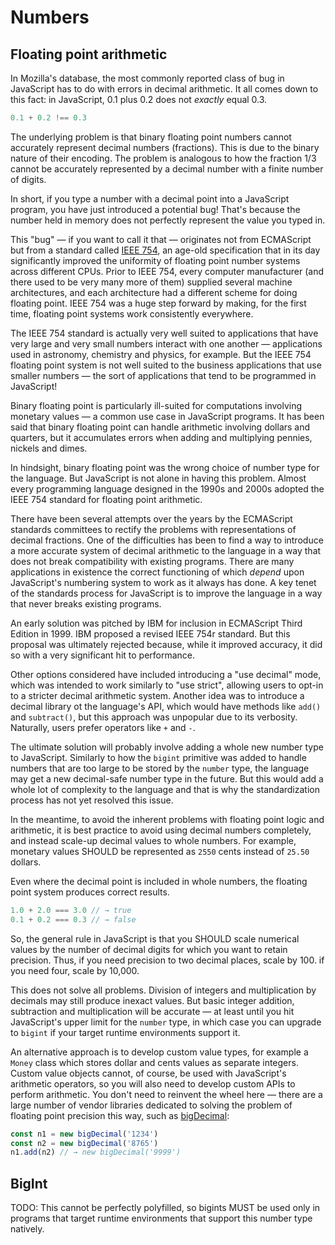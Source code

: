 # Numbers

## Floating point arithmetic

In Mozilla's database, the most commonly reported class of bug in JavaScript has to do with errors in decimal arithmetic. It all comes down to this fact: in JavaScript, 0.1 plus 0.2 does not _exactly_ equal 0.3.

```js
0.1 + 0.2 !== 0.3
```

The underlying problem is that binary floating point numbers cannot accurately represent decimal numbers (fractions). This is due to the binary nature of their encoding. The problem is analogous to how the fraction 1/3 cannot be accurately represented by a decimal number with a finite number of digits.

In short, if you type a number with a decimal point into a JavaScript program, you have just introduced a potential bug! That's because the number held in memory does not perfectly represent the value you typed in.

This "bug" — if you want to call it that — originates not from ECMAScript but from a standard called [IEEE 754](//en.wikipedia.org/wiki/IEEE_754), an age-old specification that in its day significantly improved the uniformity of floating point number systems across different CPUs. Prior to IEEE 754, every computer manufacturer (and there used to be very many more of them) supplied several machine architectures, and each architecture had a different scheme for doing floating point. IEEE 754 was a huge step forward by making, for the first time, floating point systems work consistently everywhere.

The IEEE 754 standard is actually very well suited to applications that have very large and very small numbers interact with one another — applications used in astronomy, chemistry and physics, for example. But the IEEE 754 floating point system is not well suited to the business applications that use smaller numbers — the sort of applications that tend to be programmed in JavaScript!

Binary floating point is particularly ill-suited for computations involving monetary values — a common use case in JavaScript programs. It has been said that binary floating point can handle arithmetic involving dollars and quarters, but it accumulates errors when adding and multiplying pennies, nickels and dimes.

In hindsight, binary floating point was the wrong choice of number type for the language. But JavaScript is not alone in having this problem. Almost every programming language designed in the 1990s and 2000s adopted the IEEE 754 standard for floating point arithmetic.

There have been several attempts over the years by the ECMAScript standards committees to rectify the problems with representations of decimal fractions. One of the difficulties has been to find a way to introduce a more accurate system of decimal arithmetic to the language in a way that does not break compatibility with existing programs. There are many applications in existence the correct functioning of which _depend_ upon JavaScript's numbering system to work as it always has done. A key tenet of the standards process for JavaScript is to improve the language in a way that never breaks existing programs.

An early solution was pitched by IBM for inclusion in ECMAScript Third Edition in 1999. IBM proposed a revised IEEE 754r standard. But this proposal was ultimately rejected because, while it improved accuracy, it did so with a very significant hit to performance.

Other options considered have included introducing a "use decimal" mode, which was intended to work similarly to "use strict", allowing users to opt-in to a stricter decimal arithmetic system. Another idea was to introduce a decimal library ot the language's API, which would have methods like `add()` and `subtract()`, but this approach was unpopular due to its verbosity. Naturally, users prefer operators like `+` and `-`.

The ultimate solution will probably involve adding a whole new number type to JavaScript. Similarly to how the `bigint` primitive was added to handle numbers that are too large to be stored by the `number` type, the language may get a new decimal-safe number type in the future. But this would add a whole lot of complexity to the language and that is why the standardization process has not yet resolved this issue.

In the meantime, to avoid the inherent problems with floating point logic and arithmetic, it is best practice to avoid using decimal numbers completely, and instead scale-up decimal values to whole numbers. For example, monetary values SHOULD be represented as `2550` cents instead of `25.50` dollars.

Even where the decimal point is included in whole numbers, the floating point system produces correct results.

```js
1.0 + 2.0 === 3.0 // → true
0.1 + 0.2 === 0.3 // → false
```

So, the general rule in JavaScript is that you SHOULD scale numerical values by the number of decimal digits for which you want to retain precision. Thus, if you need precision to two decimal places, scale by 100. if you need four, scale by 10,000.

This does not solve all problems. Division of integers and multiplication by decimals may still produce inexact values. But basic integer addition, subtraction and multiplication will be accurate — at least until you hit JavaScript's upper limit for the `number` type, in which case you can upgrade to `bigint` if your target runtime environments support it.

An alternative approach is to develop custom value types, for example a `Money` class which stores dollar and cents values as separate integers. Custom value objects cannot, of course, be used with JavaScript's arithmetic operators, so you will also need to develop custom APIs to perform arithmetic. You don't need to reinvent the wheel here — there are a large number of vendor libraries dedicated to solving the problem of floating point precision this way, such as [bigDecimal](//github.com/royNiladri/js-big-decimal):

```js
const n1 = new bigDecimal('1234')
const n2 = new bigDecimal('8765')
n1.add(n2) // → new bigDecimal('9999')
```

## BigInt

TODO: This cannot be perfectly polyfilled, so bigints MUST be used only in programs that target runtime environments that support this number type natively.
